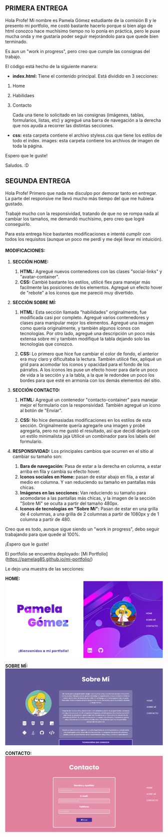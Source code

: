 ## PRIMERA ENTREGA

Hola Profe! Mi nombre es Pamela Gómez estudiante de la comisión B y le presento mi portfolio, me costó bastante hacerlo porque si bien algo de html conozco
hace muchísimo tiempo no lo ponía en práctica, pero le puse mucha onda y me gustaría poder seguir mejorándolo para que quede bien terminado.

Es aun un "work in progress", pero creo que cumple las consignas del trabajo.

El código está hecho de la siguiente manera:
- **index.html:** Tiene el contenido principal. Está dividido en 3 secciones: 
1. Home
2. Habilidaes
3. Contacto

    Cada una tiene lo solicitado en las consignas (imágenes, tablas, formularios, listas, etc) y agregué una barra de navegación a la derecha que nos ayuda a recorrer las distintas secciones.
- **css:** esta carpeta contiene el archivo styless.css que tiene los estilos de todo el index.
images: esta carpeta contiene los archivos de imagen de toda la página.

Espero que le guste!

Saludos. :D

## SEGUNDA ENTREGA

Hola Profe! Primero que nada me disculpo por demorar tanto en entregar.  La parte del responsive me llevó mucho más tiempo del que me hubiera gustado.

Trabajé mucho con la responsividad, tratando de que no se rompa nada al cambiar los tamaños, me demandó muchísimo, pero creo que logré conseguirlo. 

Para esta entrega hice bastantes modificaciones e intenté cumplir con todos los requisitos (aunque un poco me perdí y me dejé llevar mi intuición).

#### MODIFICACIONES:

1. **SECCIÓN HOME:** 
    1. **HTML:** Agregué nuevos contenedores con las clases "social-links" y "avatar-container".
    2. **CSS:** Cambié bastante los estilos, utilicé flex para manejar más facilmente las posiciones de los elementos.  Agregué un efecto hover de "rebote" a los íconos que me pareció muy divertido.

2. **SECCIÓN SOBRE MÍ:**

    1. **HTML:** Esta sección llamada "habilidades" originalmente, fue modificada casi por completo.  Agregué varios contenedores y clases para manipular mejor los elementos.  Agregué una imagen como quería originalmente, y también algunos íconos con tecnologías.  Por otro lado, agregué una descripción un poco más extensa sobre mí y también modifiqué la tabla dejando solo las tecnologías que conozco.

    2. **CSS:** Lo primero que hice fue cambiar el color de fondo, el anterior era muy claro y dificultaba la lectura. También utilicé flex, apliqué un grid para acomodar los íconos y opacidad para el fondo de los párrafos.  A los íconos les puse un efecto hover para darle un poco de vida a la sección y a la tabla, a la que le redondee un poco los bordes para que esté en armonía con los demás elementos del sitio.

3. **SECCIÓN CONTACTO:**

    1. **HTML:** Agregué un contenedor "contacto-container" para manejar mejor el formulario con la responsividad.  También agregué un ícono al botón de "Enviar".

    2. **CSS:** No hice demasiadas modificaciones en los estilos de esta sección.  Originalmente quería agregarle una imagen y probé agregarla, pero no me gustó el resultado, así que decidí dejarla con un estilo minimalista jaja  Utilicé un combinador para los labels del formulario.

4. **RESPONSIVIDAD:**  Los principales cambios que ocurren en el sitio al cambiar su tamaño son:

    1. **Bara de navegación:** Pasa de estar a la derecha en columna, a estar arriba en fila y cambia su efecto hover.
    2. **Iconos sociales en Home:** pasan de estar abajo en fila, a estar al medio en columna.  Y van reduciendo su tamaño en pantallas más chicas.
    3. **Imágenes en las secciones:** Van reduciendo su tamaño para acomodarse a las pantallas más chicas, y la imagen de la sección "Sobre Mí" se oculta a partir del tamaño 480px.
    4. **Iconos de tecnologías en "Sobre Mí":** Pasan de estar en una grilla de 4 columnas, a una grilla de 2 columnas a partir de 1080px y de 1 columna a partir de 480.

Creo que es todo, aunque sigue siendo un "work in progress", debo seguir trabajando para que quede al 100%.

¡Espero que le guste!

El portfolio se encuentra deployado: [Mi Portfolio] (https://pamelag85.github.io/mi-portfolio/)

Le dejo una muestra de las secciones:

**HOME:**
<img src="assets/images/sample-home.png">


**SOBRE MÍ:**
<img src="assets/images/sample-sobre-mi.png">

**CONTACTO:**
<img src="assets/images/sample-contacto.png">
